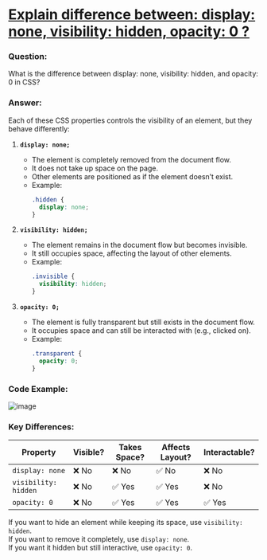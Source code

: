 # [Explain difference between: display: none, visibility: hidden, opacity: 0 ?](#explain-difference-between-display-none-visibility-hidden-opacity-0)

### Question:
What is the difference between display: none, visibility: hidden, and opacity: 0 in CSS?

### Answer:  
Each of these CSS properties controls the visibility of an element, but they behave differently:  

1. **`display: none;`**  
   - The element is completely removed from the document flow.  
   - It does not take up space on the page.  
   - Other elements are positioned as if the element doesn’t exist.  
   - Example:  
     ```css
     .hidden {
       display: none;
     }
     ```

2. **`visibility: hidden;`**  
   - The element remains in the document flow but becomes invisible.  
   - It still occupies space, affecting the layout of other elements.  
   - Example:  
     ```css
     .invisible {
       visibility: hidden;
     }
     ```

3. **`opacity: 0;`**  
   - The element is fully transparent but still exists in the document flow.  
   - It occupies space and can still be interacted with (e.g., clicked on).  
   - Example:  
     ```css
     .transparent {
       opacity: 0;
     }
     ```

### Code Example:
![image](https://github.com/user-attachments/assets/fe766e6b-8301-437a-a2a9-da1e4186496f)


### Key Differences:  

| Property            | Visible? | Takes Space? | Affects Layout? | Interactable? |
|---------------------|----------|--------------|----------------|--------------|
| `display: none`    | ❌ No     | ❌ No         | ✅ No          | ❌ No       |
| `visibility: hidden` | ❌ No     | ✅ Yes        | ✅ Yes         | ❌ No       |
| `opacity: 0`       | ❌ No     | ✅ Yes        | ✅ Yes         | ✅ Yes      |

If you want to hide an element while keeping its space, use `visibility: hidden`.  
If you want to remove it completely, use `display: none`.  
If you want it hidden but still interactive, use `opacity: 0`.
